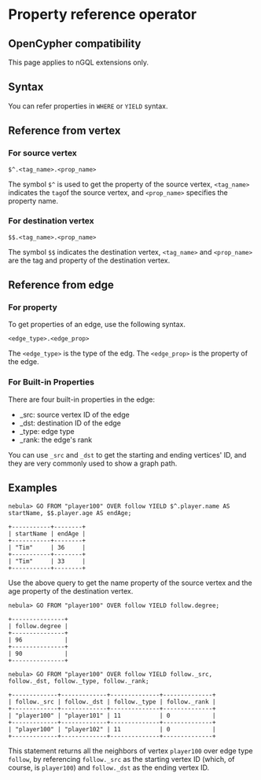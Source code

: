 # Property reference operator

## OpenCypher compatibility

This page applies to nGQL extensions only.

## Syntax

You can refer properties in `WHERE` or `YIELD` syntax.

## Reference from vertex

### For source vertex

```ngql
$^.<tag_name>.<prop_name>
```

The symbol `$^` is used to get the property of the source vertex, `<tag_name>` indicates the `tag`of the source vertex, and `<prop_name>` specifies the property name.

### For destination vertex

```ngql
$$.<tag_name>.<prop_name>
```

The symbol `$$` indicates the destination vertex, `<tag_name>` and `<prop_name>` are the tag and property of the destination vertex.

## Reference from edge

### For property

To get properties of an edge, use the following syntax.

```ngql
<edge_type>.<edge_prop>
```

The `<edge_type>` is the type of the edg. The `<edge_prop>` is the property of the edge.

### For Built-in Properties

There are four built-in properties in the edge:

* _src: source vertex ID of the edge
* _dst: destination ID of the edge
* _type: edge type
* _rank: the edge's rank

You can use `_src` and `_dst` to get the starting and ending vertices' ID, and they are very commonly used to show a graph path.

## Examples

```ngql
nebula> GO FROM "player100" OVER follow YIELD $^.player.name AS startName, $$.player.age AS endAge;

+-----------+--------+
| startName | endAge |
+-----------+--------+
| "Tim"     | 36     |
+-----------+--------+
| "Tim"     | 33     |
+-----------+--------+
```

Use the above query to get the name property of the source vertex and the age property of the destination vertex.

```ngql
nebula> GO FROM "player100" OVER follow YIELD follow.degree;

+---------------+
| follow.degree |
+---------------+
| 96            |
+---------------+
| 90            |
+---------------+
```

```ngql
nebula> GO FROM "player100" OVER follow YIELD follow._src, follow._dst, follow._type, follow._rank;

+-------------+-------------+--------------+--------------+
| follow._src | follow._dst | follow._type | follow._rank |
+-------------+-------------+--------------+--------------+
| "player100" | "player101" | 11           | 0            |
+-------------+-------------+--------------+--------------+
| "player100" | "player102" | 11           | 0            |
+-------------+-------------+--------------+--------------+
```

This statement returns all the neighbors of vertex `player100` over edge type `follow`, by referencing `follow._src` as the starting vertex ID (which, of course, is `player100`) and `follow._dst` as the ending vertex ID.
